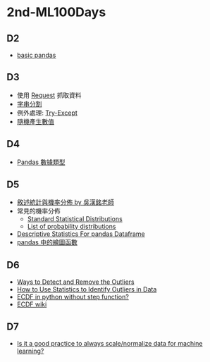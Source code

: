 # 2nd-ML100Days

## D2
  * [basic pandas](https://bookdata.readthedocs.io/en/latest/base/01_pandas.html#DataFrame-%E5%85%A5%E9%97%A8)
  
## D3
  * 使用 [Request](https://blog.gtwang.org/programming/python-requests-module-tutorial/) 抓取資料
  * [字串分割](http://www.runoob.com/python/att-string-split.html)
  * 例外處理: [Try-Except](https://pydoing.blogspot.com/2011/01/python-try.html)
  * [隨機產生數值](https://blog.csdn.net/christianashannon/article/details/78867204)
  
## D4
  * [Pandas 數據類型](https://blog.csdn.net/claroja/article/details/72622375)

## D5 
  * [敘述統計與機率分佈 by 吳漢銘老師](http://www.hmwu.idv.tw/web/R_AI_M/AI-M1-hmwu_R_Stat&Prob.pdf)
  * 常見的機率分佈 
    * [Standard Statistical Distributions](https://www.healthknowledge.org.uk/public-health-textbook/research-methods/1b-statistical-methods/statistical-distributions])
    * [List of probability distributions](https://en.wikipedia.org/wiki/List_of_probability_distributions)
  * [Descriptive Statistics For pandas Dataframe](https://chrisalbon.com/python/data_wrangling/pandas_dataframe_descriptive_stats/)
  * [pandas 中的繪圖函數](https://amaozhao.gitbooks.io/pandas-notebook/content/pandas%E4%B8%AD%E7%9A%84%E7%BB%98%E5%9B%BE%E5%87%BD%E6%95%B0.html)

## D6
 * [Ways to Detect and Remove the Outliers](https://towardsdatascience.com/ways-to-detect-and-remove-the-outliers-404d16608dba)
 * [How to Use Statistics to Identify Outliers in Data](https://machinelearningmastery.com/how-to-use-statistics-to-identify-outliers-in-data/)
 * [ECDF in python without step function?](https://stackoverflow.com/questions/14006520/ecdf-in-python-without-step-function)
 * [ECDF wiki](https://zh.wikipedia.org/wiki/%E7%BB%8F%E9%AA%8C%E5%88%86%E5%B8%83%E5%87%BD%E6%95%B0)

## D7  
 * [Is it a good practice to always scale/normalize data for machine learning?](https://stats.stackexchange.com/questions/189652/is-it-a-good-practice-to-always-scale-normalize-data-for-machine-learning)
